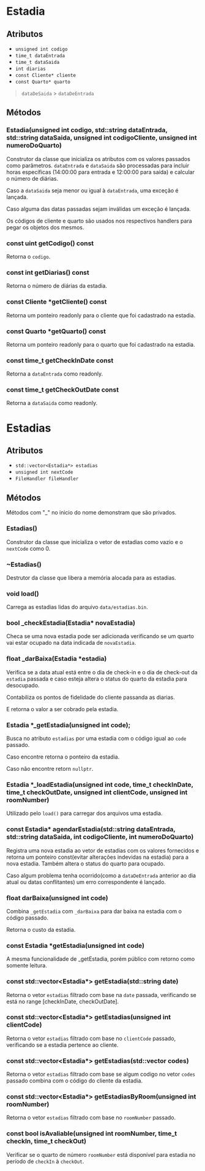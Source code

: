 # Estadia

## Atributos

- `unsigned int codigo`
- `time_t dataEntrada`
- `time_t dataSaida`
- `int diarias`
- `const Cliente* cliente`
- `const Quarto* quarto`

> `dataDeSaida` > `dataDeEntrada`

## Métodos

### Estadia(unsigned int codigo, std::string dataEntrada, std::string dataSaida, unsigned int codigoCliente, unsigned int numeroDoQuarto)

Construtor da classe que inicializa os atributos com os valores passados como parâmetros. `dataEntrada` e `dataSaida` são processadas para incluir horas específicas (14:00:00 para entrada e 12:00:00 para saída) e calcular o número de diárias.

Caso a `dataSaida` seja menor ou igual à `dataEntrada`, uma exceção é lançada.

Caso alguma das datas passadas sejam inválidas um exceção é lançada.

Os códigos de cliente e quarto são usados nos respectivos handlers para pegar os objetos dos mesmos.

### const uint getCodigo() const

Retorna o `codigo`.

### const int getDiarias() const

Retorna o número de diárias da estadia.

### const Cliente *getCliente() const

Retorna um ponteiro readonly para o cliente que foi cadastrado na estadia.

### const Quarto *getQuarto() const

Retorna um ponteiro readonly para o quarto que foi cadastrado na estadia.

### const time_t getCheckInDate const

Retorna a `dataEntrada` como readonly.

### const time_t getCheckOutDate const

Retorna a `dataSaida` como readonly.

# Estadias

## Atributos

- `std::vector<Estadia*> estadias`
- `unsigned int nextCode`
- `FileHandler fileHandler`

## Métodos

Métodos com "_" no inicio do nome demonstram que são privados.

### Estadias()

Construtor da classe que inicializa o vetor de estadias como vazio e o `nextCode` como 0.

### ~Estadias()

Destrutor da classe que libera a memória alocada para as estadias.

### void load()

Carrega as estadias lidas do arquivo `data/estadias.bin`.

### bool _checkEstadia(Estadia* novaEstadia)

Checa se uma nova estadia pode ser adicionada verificando se um quarto vai estar ocupado na data indicada de `novaEstadia`.

### float _darBaixa(Estadia *estadia)

Verifica se a data atual está entre o dia de check-in e o dia de check-out da `estadia` passada e caso esteja altera o status do quarto da estadia para desocupado.

Contabiliza os pontos de fidelidade do cliente passanda as diarias.

E retorna o valor a ser cobrado pela estadia.

### Estadia *_getEstadia(unsigned int code);

Busca no atributo `estadias` por uma estadia com o código igual ao `code` passado.

Caso encontre retorna o ponteiro da estadia.

Caso não encontre retorn `nullptr`.

### Estadia *_loadEstadia(unsigned int code, time_t checkInDate, time_t checkOutDate, unsigned int clientCode, unsigned int roomNumber)

Utilizado pelo `load()` para carregar dos arquivos uma estadia.

### const Estadia* agendarEstadia(std::string dataEntrada, std::string dataSaida, int codigoCliente, int numeroDoQuarto)

Registra uma nova estadia ao vetor de estadias com os valores fornecidos e retorna um ponteiro const(evitar alterações indevidas na estadia) para a nova estadia. Também altera o status do quarto para ocupado.

Caso algum problema tenha ocorrido(como a `dataDeEntrada` anterior ao dia atual ou datas conflitantes) um erro correspondente é lançado.

### float darBaixa(unsigned int code)

Combina `_getEstadia` com `_darBaixa` para dar baixa na estadia com o código passado.

Retorna o custo da estadia.

### const Estadia *getEstadia(unsigned int code)

A mesma funcionalidade de _getEstadia, porém público com retorno como somente leitura.

### const std::vector<Estadia*> getEstadia(std::string date)

Retorna o vetor `estadias` filtrado com base na `date` passada, verificando se está no range [checkInDate, checkOutDate].

### const std::vector<Estadia*> getEstadias(unsigned int clientCode)

Retorna o vetor `estadias` filtrado com base no `clientCode` passado, verificando se a estadia pertence ao cliente.

### const std::vector<Estadia*> getEstadias(std::vector<unsigned int> codes)

Retorna o vetor `estadias` filtrado com base se algum codigo no vetor `codes` passado combina com o código do cliente da estadia.

### const std::vector<Estadia*> getEstadiasByRoom(unsigned int roomNumber)

Retorna o vetor `estadias` filtrado com base no `roomNumber` passado.

### const bool isAvaliable(unsigned int roomNumber, time_t checkIn, time_t checkOut)

Verificar se o quarto de número `roomNumber` está disponível para estadia no período de `checkIn` à `checkOut`.